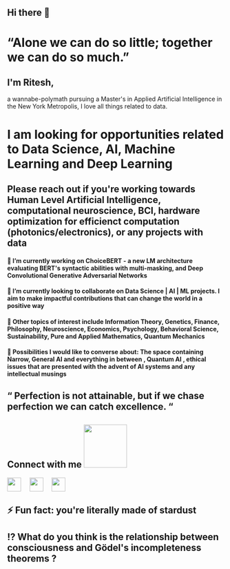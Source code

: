 <h2> Hi there 👋 </h2>

# “Alone we can do so little; together we can do so much.”

<h2> I'm Ritesh, </h2> 
a wannabe-polymath pursuing a Master's in Applied Artificial Intelligence in the New York Metropolis, I love all things related to data.

<h1> I am looking for opportunities related to Data Science, AI, Machine Learning and Deep Learning </h1>

<h2> Please reach out if you're working towards Human Level Artificial Intelligence, computational neuroscience, BCI, hardware optimization for efficienct computation (photonics/electronics), or any projects with data </h2>
 
#### 🔭 I’m currently working on ChoiceBERT - a new LM architecture evaluating BERT's syntactic abilities with multi-masking, and Deep Convolutional Generative Adversarial Networks
     
#### 👯 I’m currently looking to collaborate on Data Science | AI | ML projects. I aim to make impactful contributions that can change the world in a positive way

#### 🌱 Other topics of interest include Information Theory, Genetics, Finance, Philosophy, Neuroscience, Economics, Psychology, Behavioral Science, Sustainability, Pure and Applied Mathematics, Quantum Mechanics

#### 💬 Possibilities I would like to converse about: The space containing Narrow, General AI and everything in between , Quantum AI , ethical issues that are presented with the advent of AI systems and any intellectual musings 

 ## “ Perfection is not attainable, but if we chase perfection we can catch excellence. “          
                    
<h2> Connect with me <img src='https://raw.githubusercontent.com/ShahriarShafin/ShahriarShafin/main/Assets/handshake.gif' width="100px"> </h2>
<a href = 'https://www.linkedin.com/in/ritesh-980'> <img width = '32px' align= 'center' src="https://raw.githubusercontent.com/rahulbanerjee26/githubAboutMeGenerator/main/icons/linked-in-alt.svg"/></a> &nbsp &nbsp 
<a href = 'https://www.twitter.com/AmalgamOfChaos'> <img width = '32px' align= 'center' src="https://raw.githubusercontent.com/rahulbanerjee26/githubAboutMeGenerator/main/icons/twitter.svg"/></a> &nbsp &nbsp 
<a href = 'https://medium.com/@ritesh.panditi98'> <img width = '32px' align= 'center' src="https://raw.githubusercontent.com/rahulbanerjee26/githubAboutMeGenerator/main/icons/medium.svg"/></a> &nbsp &nbsp 

                 
## ⚡ Fun fact: you're literally made of stardust 
##  ⁉️ What do you think is the relationship between consciousness and Gödel's incompleteness theorems ? 	

